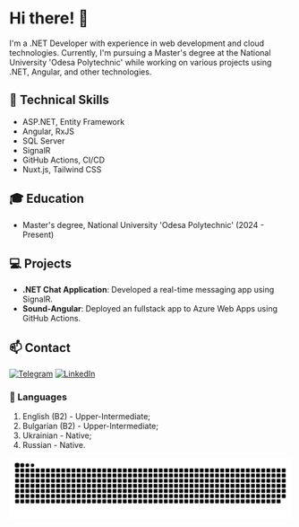 # Hi there! 👋

I'm a .NET Developer with experience in web development and cloud technologies. Currently, I'm pursuing a Master's degree at the National University 'Odesa Polytechnic' while working on various projects using .NET, Angular, and other technologies.

## 🔧 Technical Skills
- ASP.NET, Entity Framework
- Angular, RxJS
- SQL Server
- SignalR
- GitHub Actions, CI/CD
- Nuxt.js, Tailwind CSS

## 🎓 Education
- Master's degree, National University 'Odesa Polytechnic' (2024 - Present)

## 💻 Projects
- **.NET Chat Application**: Developed a real-time messaging app using SignalR.
- **Sound-Angular**: Deployed an fullstack app to Azure Web Apps using GitHub Actions.

## 📫 Contact
[![Telegram](https://img.shields.io/badge/Telegram-2CA5E0?style=for-the-badge&logo=telegram&logoColor=white)](https://t.me/cherrypix)
[![LinkedIn](https://img.shields.io/badge/LinkedIn-0077B5?style=for-the-badge&logo=linkedin&logoColor=white)](https://www.linkedin.com/in/yevhen-kyniev)

### 📑 Languages

1. English (B2) - Upper-Intermediate;
2. Bulgarian (B2) - Upper-Intermediate;
3. Ukrainian - Native;
4. Russian - Native.

<div align="center">  
<picture>
  <source
    media="(prefers-color-scheme: dark)"
    srcset="https://raw.githubusercontent.com/platane/snk/output/github-contribution-grid-snake-dark.svg"
  />
  <source
    media="(prefers-color-scheme: light)"
    srcset="https://raw.githubusercontent.com/platane/snk/output/github-contribution-grid-snake.svg"
  />
  <img
    alt="github contribution grid snake animation"
    src="https://raw.githubusercontent.com/platane/snk/output/github-contribution-grid-snake.svg"
  />
</picture>
</div>
